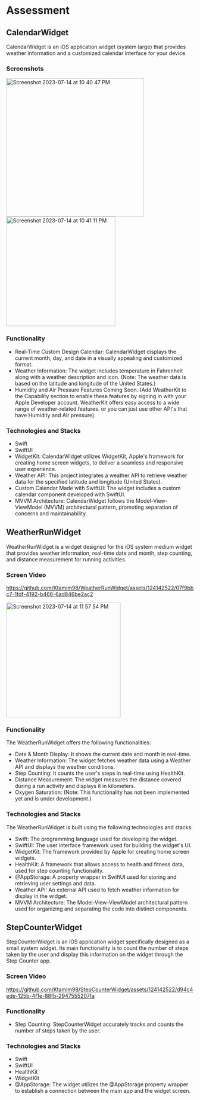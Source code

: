 # Assessment

## CalendarWidget
CalendarWidget is an iOS application widget (system large) that provides weather information and a customized calendar interface for your device.

### Screenshots

<img width="370" alt="Screenshot 2023-07-14 at 10 40 47 PM" src="https://github.com/Ktamim98/CalendarWidget/assets/124142522/90c15efe-07c2-4104-9c54-66b64a4643ca">
<img width="293" alt="Screenshot 2023-07-14 at 10 41 11 PM" src="https://github.com/Ktamim98/CalendarWidget/assets/124142522/171f2f1b-e1c8-4732-ab01-2c4d121e9583">



### Functionality
- Real-Time Custom Design Calendar: CalendarWidget displays the current month, day, and date in a visually appealing and customized format.
- Weather Information: The widget includes temperature in Fahrenheit along with a weather description and icon. (Note: The weather data is based on the latitude and longitude of the United States.)
- Humidity and Air Pressure Features Coming Soon. (Add WeatherKit to the Capability section to enable these features by signing in with your Apple Developer account. WeatherKit offers easy access to a wide range of weather-related features. or you can just use other API's that have Humidity and Air pressure).

### Technologies and Stacks
- Swift
- SwiftUI
- WidgetKit: CalendarWidget utilizes WidgetKit, Apple's framework for creating home screen widgets, to deliver a seamless and responsive user experience.
- Weather API: This project integrates a weather API to retrieve weather data for the specified latitude and longitude (United States).
- Custom Calendar Made with SwiftUI: The widget includes a custom calendar component developed with SwiftUI.
- MVVM Architecture: CalendarWidget follows the Model-View-ViewModel (MVVM) architectural pattern, promoting separation of concerns and maintainability.


## WeatherRunWidget
WeatherRunWidget is a widget designed for the iOS system medium widget that provides weather information, real-time date and month, step counting, and distance measurement for running activities.

### Screen Video
https://github.com/Ktamim98/WeatherRunWidget/assets/124142522/07f9bbc7-1fdf-4192-b466-6ad846be2ac2

<img width="307" alt="Screenshot 2023-07-14 at 11 57 54 PM" src="https://github.com/Ktamim98/WeatherRunWidget/assets/124142522/0f8b3818-d3d8-44d3-8f5b-9aedd01f60b5">


### Functionality
The WeatherRunWidget offers the following functionalities:

- Date & Month Display: It shows the current date and month in real-time.
- Weather Information: The widget fetches weather data using a Weather API and displays the weather conditions.
- Step Counting: It counts the user's steps in real-time using HealthKit.
- Distance Measurement: The widget measures the distance covered during a run activity and displays it in kilometers.
- Oxygen Saturation: (Note: This functionality has not been implemented yet and is under development.)


### Technologies and Stacks
The WeatherRunWidget is built using the following technologies and stacks:

- Swift: The programming language used for developing the widget.
- SwiftUI: The user interface framework used for building the widget's UI.
- WidgetKit: The framework provided by Apple for creating home screen widgets.
- HealthKit: A framework that allows access to health and fitness data, used for step counting functionality.
- @AppStorage: A property wrapper in SwiftUI used for storing and retrieving user settings and data.
- Weather API: An external API used to fetch weather information for display in the widget.
- MVVM Architecture: The Model-View-ViewModel architectural pattern used for organizing and separating the code into distinct components.


## StepCounterWidget
StepCounterWidget is an iOS application widget specifically designed as a small system widget. Its main functionality is to count the number of steps taken by the user and display this information on the widget through the Step Counter app.

### Screen Video

https://github.com/Ktamim98/StepCounterWidget/assets/124142522/d94c4ede-125b-4f1e-88fb-2947555207fa



### Functionality
- Step Counting: StepCounterWidget accurately tracks and counts the number of steps taken by the user.

### Technologies and Stacks

- Swift
- SwiftUI
- HealthKit
- WidgetKit
- @AppStorage: The widget utilizes the @AppStorage property wrapper to establish a connection between the main app and the widget screen.

